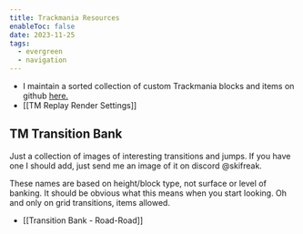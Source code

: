 ```yaml
---
title: Trackmania Resources
enableToc: false
date: 2023-11-25
tags:
  - evergreen
  - navigation
---
```


- I maintain a sorted collection of custom Trackmania blocks and items on github [here.](https://github.com/ski-freak/TrackmaniaItemsSorted)
- [[TM Replay Render Settings]]



## TM Transition Bank
Just a collection of images of interesting transitions and jumps. If you have one I should add, just send me an image of it on discord @skifreak.

These names are based on height/block type, not surface or level of banking. It should be obvious what this means when you start looking. Oh and only on grid transitions, items allowed.

- [[Transition Bank - Road-Road]]
